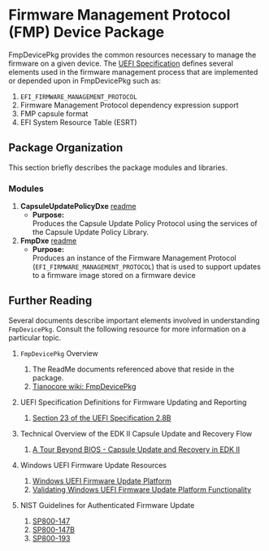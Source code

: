 # Firmware Management Protocol (FMP) Device Package

FmpDevicePkg provides the common resources necessary to manage the firmware on a given device. The
[UEFI Specification](https://uefi.org/specifications) defines several elements used in the firmware management process
that are implemented or depended upon in FmpDevicePkg such as:

1. `EFI_FIRMWARE_MANAGEMENT_PROTOCOL`
2. Firmware Management Protocol dependency expression support
3. FMP capsule format
4. EFI System Resource Table (ESRT)

## Package Organization

This section briefly describes the package modules and libraries.

### Modules

1. **CapsuleUpdatePolicyDxe** [readme](../CapsuleUpdatePolicyDxe/ReadMe.md)
   * **Purpose:** \
   Produces the Capsule Update Policy Protocol using the services of the Capsule Update Policy Library.
2. **FmpDxe** [readme](../FmpDxe/ReadMe.md)
   * **Purpose:** \
   Produces an instance of the Firmware Management Protocol (`EFI_FIRMWARE_MANAGEMENT_PROTOCOL`) that is used
   to support updates to a firmware image stored on a firmware device

## Further Reading

Several documents describe important elements involved in understanding `FmpDevicePkg`. Consult the following
resource for more information on a particular topic.

1. `FmpDevicePkg` Overview
    1. The ReadMe documents referenced above that reside in the package.
    2. [Tianocore wiki: FmpDevicePkg](https://github.com/tianocore/tianocore.github.io/wiki/FmpDevicePkg)

2. UEFI Specification Definitions for Firmware Updating and Reporting
    1. [Section 23 of the UEFI Specification 2.8B](https://uefi.org/specifications)

3. Technical Overview of the EDK II Capsule Update and Recovery Flow
    1. [A Tour Beyond BIOS - Capsule Update and Recovery in EDK II](https://github.com/tianocore-docs/Docs/blob/master/White_Papers/A_Tour_Beyond_BIOS_Capsule_Update_and_Recovery_in_EDK_II.pdf)

4. Windows UEFI Firmware Update Resources
    1. [Windows UEFI Firmware Update Platform](https://docs.microsoft.com/en-us/windows-hardware/drivers/bringup/windows-uefi-firmware-update-platform)
    2. [Validating Windows UEFI Firmware Update Platform Functionality](https://docs.microsoft.com/en-us/windows-hardware/manufacture/desktop/validating-windows-uefi-firmware-update-platform-functionality)

5. NIST Guidelines for Authenticated Firmware Update
    1. [SP800-147](https://nvlpubs.nist.gov/nistpubs/Legacy/SP/nistspecialpublication800-147.pdf)
    2. [SP800-147B](https://nvlpubs.nist.gov/nistpubs/SpecialPublications/NIST.SP.800-147B.pdf)
    3. [SP800-193](https://nvlpubs.nist.gov/nistpubs/SpecialPublications/NIST.SP.800-193.pdf)
